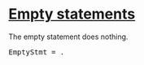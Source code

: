 # [Empty statements](#empty-statements)

The empty statement does nothing.

<pre>
<a id="EmptyStmt">EmptyStmt</a> = .
</pre>
